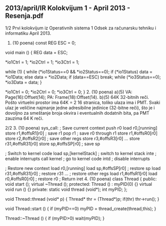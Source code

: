 2013/april/IR Kolokvijum 1 - April 2013 - Resenja.pdf
--------------------------------------------------------------------------------


1/2
Prvi kolokvijum iz Operativnih sistema 1
Odsek za računarsku tehniku i informatiku
April 2013.
1. (10 poena)
const REG ESC = 0;

void main () {
  REG data = ESC;

  *io1Ctrl = 1;
  *io2Ctrl = 1;
  *io3Ctrl = 1;

  while (1) {
    while (*io1Status==0 && *io2Status==0);
    if (*io1Status) data = *io1Data;
    else data = *io2Data;
  if (data==ESC) break;
    while (*io3Status==0);
    *io3Data = data;
  }

  *io1Ctrl = 0;
  *io2Ctrl = 0;
  *io3Ctrl = 0;
}
2. (10 poena)
a)(5) VA: Page(16):Offset(14); PA: Frame(18):Offset(14).
b)(5) 64K 32-bitnih reči.
Pošto virtuelni prostor ima 64K = 2
16
 stranica, toliko ulaza ima i PMT.
Svaki ulaz je veličine najmanje jedne adresibilne jedinice (32-bitne reči), što je i dovoljno za
smeštanje broja okvira i eventualnih dodatnih bita, pa PMT zauzima 64 K reči.

2/2
3. (10 poena)
sys_call: ; Save current context
push r0
load r0,[running]
store r1,#offsR1[r0] ; save r1
pop r1 ; save r0 through r1
store r1,#offsR0[r0]
store r2,#offsR2[r0] ; save other regs
store r3,#offsR3[r0]
...
store r31,#offsR31[r0]
store sp,#offsSP[r0] ; save sp

; Switch to kernel code
load sp,[kernelStack] ; switch to kernel stack
inte ; enable interrupts
call kernel ; go to kernel code
intd ; disable interrupts

; Restore new context
load r0,[running]
load sp,#offsSP[r0] ; restore sp
load r31,#offsR31[r0] ; restore r31
...  ; restore other regs
load r1,#offsR1[r0]
load r0,#offsR0[r0] ; restore r0
; Return
iret
4. (10 poena)
class Thread {
public:
  void start ();
  virtual ~Thread ();
protected:
  Thread () : myPID(0) {}
  virtual void run () {}
private:
  static void thread (void*);
  int myPID;
};

void Thread::thread (void* p) {
  Thread* thr = (Thread*)p;
  if(thr) thr->run();
}

void Thread::start () {
  if (myPID==0) myPID = thread_create(thread,this);
}

Thread::~Thread () {
  if (myPID>0) wait(myPID);
}
